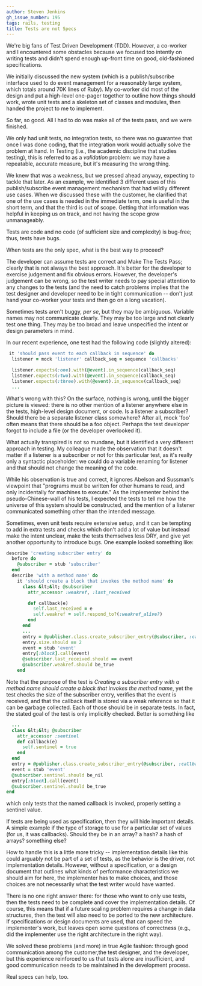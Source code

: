 ```yaml
---
author: Steven Jenkins
gh_issue_number: 195
tags: rails, testing
title: Tests are not Specs
---
```




We're big fans of Test Driven Development (TDD).  However, a
co-worker and I encountered some obstacles
because we focused too intently on writing tests and didn't spend
enough up-front time on good, old-fashioned specifications.

We initially discussed the new system (which is a publish/subscribe
interface used to do event
management for a reasonably large system, which totals around 70K lines
of Ruby).  My co-worker did most of the design and put a high-level
one-pager together to outline how things should work, wrote unit tests
and a skeleton set of classes and modules, then handed the project to
me to implement.

So far, so good. All I had to do was make
all of the tests pass, and we were finished.

We only had unit tests, no integration tests, so there was no
guarantee that once I was done coding, that the integration work would
actually solve the problem at hand.  In Testing (i.e., the academic
discipline that studies testing), this is referred to as a
*validation* problem: we may have
a repeatable, accurate measure, but it's measuring the wrong thing.

We knew that was a weakness, but we pressed ahead anyway,
expecting to tackle that later.  As an example, we identified 3
different uses of this publish/subscribe event management mechanism
that had wildly different use cases.  When we discussed these
with the customer,
he clarified that one of the use cases is needed in the immediate term,
one is useful in the short term, and that the third is out of scope.
Getting that information was helpful in keeping us on track, and not
having the scope grow unmanageably.

Tests are code and no code (of sufficient size and complexity) is bug-free;
thus, tests have bugs.

When tests are the only spec, what is the best way to proceed?

The developer can assume tests are correct and Make The Tests Pass; clearly
that is not always the best approach.  It's better for the developer
to exercise judgement and fix obvious errors.  However, the developer's
judgement can be wrong, so the test writer needs
to pay special attention to any changes to the tests (and the need
to catch problems implies that the test designer and developer need
to be in tight communication -- don't just hand your co-worker your tests
and then go on a long vacation).

Sometimes tests aren't buggy, *per se*, but they may be ambiguous.
Variable names may not communicate clearly. They may be too large and not clearly test one thing.  They may be too broad and leave unspecified the intent or design
parameters in mind.

In our recent experience, one test had the following code (slightly
altered):

```ruby
 it 'should pass event to each callback in sequence' do
  listener = mock 'listener' callback_seq = sequence 'callbacks'

  listener.expects(:one).with(@event).in_sequence(callback_seq)
  listener.expects(:two).with(@event).in_sequence(callback_seq)
  listener.expects(:three).with(@event).in_sequence(callback_seq)
  ...
```

What's wrong with this?  On the surface, nothing is wrong, until the
bigger picture is viewed: there is no other
mention of a listener anywhere else in the tests, high-level
design document, or code.  Is a listener a subscriber?  Should there be
a separate listener class somewhere?  After all, mock 'foo'
often means that there should be a foo object.  Perhaps the
test developer forgot to include a file (or the developer overlooked it).

What actually transpired is not so mundane, but it identified a
very different approach in testing.  My colleague made the observation
that it doesn't matter if a listener is a subscriber or not for this
particular test, as it's really only a syntactic placeholder: we could
do a variable renaming for listener and that should not
change the meaning of the code.

While his observation is true and correct, it ignores Abelson
and Sussman's viewpoint that "programs must be written for other humans
to read, and only incidentally for machines to execute."  As the
implementer behind the pseudo-Chinese-wall of his tests, I expected the
tests to tell me how the universe of this system should be constructed,
and the mention of a listener communicated something other than
the intended message.

Sometimes, even unit tests require extensive setup, and it can be
tempting to add in extra tests and checks which don't add a lot of
value but instead make the intent unclear, make the tests themselves
less DRY, and give yet another opportunity to introduce bugs.  One
example looked something like:

```ruby
describe 'creating subscriber entry' do
  before do
    @subscriber = stub 'subscriber'
  end
  describe 'with a method name' do
    it 'should create a block that invokes the method name' do
      class &lt;&lt; @subscriber                     
        attr_accessor :weakref, :last_received                      

        def callback(e)                         
          self.last_received = e
          self.weakref = self.respond_to?(:weakref_alive?)
        end
      end
      ...              
      entry = @publisher.class.create_subscriber_entry(@subscriber, :callback)
      entry.size.should == 2
      event = stub 'event'
      entry[:block].call(event)
      @subscriber.last_received.should == event
      @subscriber.weakref.should be_true
    end 
```

Note that the purpose of the test is *Creating a subscriber entry
with a method name should create a block that invokes the method name*,
yet the test checks the size of the subscriber entry, verifies that
the event is received, and that the callback itself is stored
via a weak reference so that it can be garbage collected.  Each
of those should be in separate tests.  In fact, the stated goal of
the test is only implicitly checked.  Better is
something like

```ruby
  ...
  class &lt;&lt; @subscriber
    attr_accessor :sentinel
    def callback(e)
      self.sentinel = true
    end
  end
  entry = @publisher.class.create_subscriber_entry(@subscriber, :callback)
  event = stub 'event'
  @subscriber.sentinel.should be_nil
  entry[:block].call(event)
  @subscriber.sentinel.should be_true
end
```

which only tests that the named callback is invoked, properly setting a
sentinel value.

If tests are being used as specification, then they will hide important details.  A simple example if the type of storage to use for a particular set of values (for us, it was callbacks).  Should they be in an array?  a hash?  a hash of arrays?  something else?

How to handle this is a little more tricky -- implementation details like this could arguably not be part of a set of tests, as the behavior is the driver, not implementation details.  However, without a specification, or a design document that outlines what kinds of performance characteristics we should aim for here, the implementer has to make choices, and those choices are not necessarily what the test writer would have wanted.

There is no one right answer there: for those who want to only use tests, then the tests need to be complete and cover the implementation details.  Of course, this means that if a future scaling problem requires a change in data structures, then the test will also need to be ported to the new architecture.  If specifications or design documents are used, that can speed the implementer's work, but leaves open some questions of correctness (e.g., did the implementer use the right architecture in the right way).  

We solved these problems (and more) in true Agile fashion: through good communication among the customer,the test designer, and the developer, but this experience reinforced to us
that tests alone are insufficient, and good communication needs to be maintained in the development process.

Real specs can help, too.


